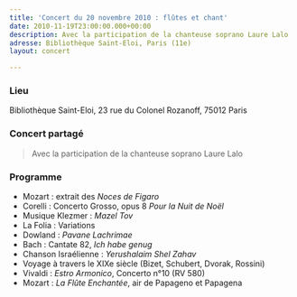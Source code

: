 ```yaml
---
title: 'Concert du 20 novembre 2010 : flûtes et chant'
date: 2010-11-19T23:00:00.000+00:00
description: Avec la participation de la chanteuse soprano Laure Lalo
adresse: Bibliothèque Saint-Eloi, Paris (11e)
layout: concert

---
```

### Lieu

Bibliothèque Saint-Eloi, 23 rue du Colonel Rozanoff, 75012 Paris

### Concert partagé

> Avec la participation de la chanteuse soprano Laure Lalo

### Programme

* Mozart : extrait des _Noces de Figaro_
* Corelli : Concerto Grosso, opus 8 _Pour la Nuit de Noël_
* Musique Klezmer : _Mazel Tov_
* La Folia : Variations
* Dowland : _Pavane Lachrimae_
* Bach : Cantate 82, _Ich habe genug_
* Chanson Israélienne : _Yerushalaim Shel Zahav_
* Voyage à travers le XIXe siècle (Bizet, Schubert, Dvorak, Rossini)
* Vivaldi : _Estro Armonico_, Concerto n°10 (RV 580)
* Mozart : _La Flûte Enchantée_, air de Papageno et Papagena